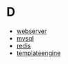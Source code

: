 # D

- [webserver](./webserver.md)
- [mysql](./mysql.md)
- [redis](./redis.md)
- [templateengine](./templateengine.md)
